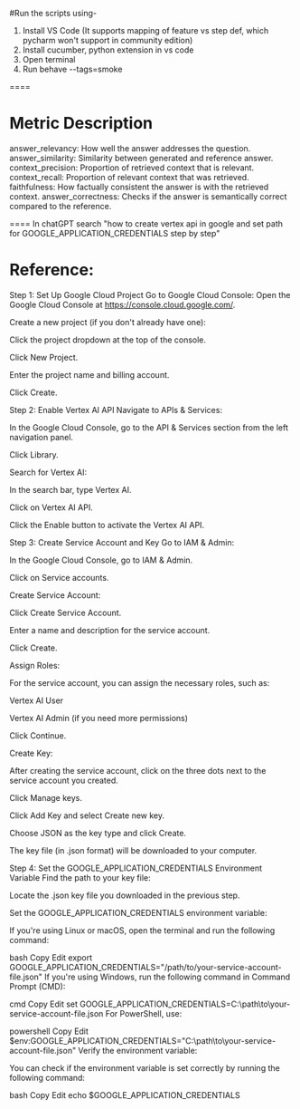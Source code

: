 #Run the scripts using-
1. Install VS Code (It supports mapping of feature vs step def, which pycharm won't support in community edition)
2. Install cucumber, python extension in vs code
3. Open terminal
4. Run behave --tags=smoke


====

Metric	Description
====================
answer_relevancy:	How well the answer addresses the question.
answer_similarity:	Similarity between generated and reference answer.
context_precision:	Proportion of retrieved context that is relevant.
context_recall: 	Proportion of relevant context that was retrieved.
faithfulness:		How factually consistent the answer is with the retrieved context.
answer_correctness:	Checks if the answer is semantically correct compared to the reference.

====
In chatGPT search "how to create vertex api in google and set path for GOOGLE_APPLICATION_CREDENTIALS step by step"

Reference:
 ==========
Step 1: Set Up Google Cloud Project
Go to Google Cloud Console: Open the Google Cloud Console at https://console.cloud.google.com/.

Create a new project (if you don't already have one):

Click the project dropdown at the top of the console.

Click New Project.

Enter the project name and billing account.

Click Create.

Step 2: Enable Vertex AI API
Navigate to APIs & Services:

In the Google Cloud Console, go to the API & Services section from the left navigation panel.

Click Library.

Search for Vertex AI:

In the search bar, type Vertex AI.

Click on Vertex AI API.

Click the Enable button to activate the Vertex AI API.

Step 3: Create Service Account and Key
Go to IAM & Admin:

In the Google Cloud Console, go to IAM & Admin.

Click on Service accounts.

Create Service Account:

Click Create Service Account.

Enter a name and description for the service account.

Click Create.

Assign Roles:

For the service account, you can assign the necessary roles, such as:

Vertex AI User

Vertex AI Admin (if you need more permissions)

Click Continue.

Create Key:

After creating the service account, click on the three dots next to the service account you created.

Click Manage keys.

Click Add Key and select Create new key.

Choose JSON as the key type and click Create.

The key file (in .json format) will be downloaded to your computer.

Step 4: Set the GOOGLE_APPLICATION_CREDENTIALS Environment Variable
Find the path to your key file:

Locate the .json key file you downloaded in the previous step.

Set the GOOGLE_APPLICATION_CREDENTIALS environment variable:

If you're using Linux or macOS, open the terminal and run the following command:

bash
Copy
Edit
export GOOGLE_APPLICATION_CREDENTIALS="/path/to/your-service-account-file.json"
If you're using Windows, run the following command in Command Prompt (CMD):

cmd
Copy
Edit
set GOOGLE_APPLICATION_CREDENTIALS=C:\path\to\your-service-account-file.json
For PowerShell, use:

powershell
Copy
Edit
$env:GOOGLE_APPLICATION_CREDENTIALS="C:\path\to\your-service-account-file.json"
Verify the environment variable:

You can check if the environment variable is set correctly by running the following command:

bash
Copy
Edit
echo $GOOGLE_APPLICATION_CREDENTIALS